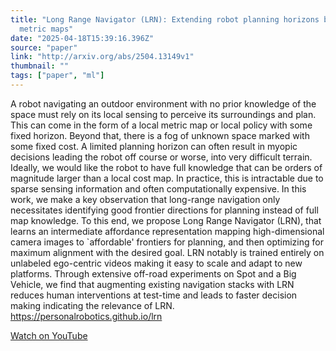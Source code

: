 ```yaml
---
title: "Long Range Navigator (LRN): Extending robot planning horizons beyond
  metric maps"
date: "2025-04-18T15:39:16.396Z"
source: "paper"
link: "http://arxiv.org/abs/2504.13149v1"
thumbnail: ""
tags: ["paper", "ml"]
---
```




A robot navigating an outdoor environment with no prior knowledge of the
space must rely on its local sensing to perceive its surroundings and plan.
This can come in the form of a local metric map or local policy with some fixed
horizon. Beyond that, there is a fog of unknown space marked with some fixed
cost. A limited planning horizon can often result in myopic decisions leading
the robot off course or worse, into very difficult terrain. Ideally, we would
like the robot to have full knowledge that can be orders of magnitude larger
than a local cost map. In practice, this is intractable due to sparse sensing
information and often computationally expensive. In this work, we make a key
observation that long-range navigation only necessitates identifying good
frontier directions for planning instead of full map knowledge. To this end, we
propose Long Range Navigator (LRN), that learns an intermediate affordance
representation mapping high-dimensional camera images to `affordable' frontiers
for planning, and then optimizing for maximum alignment with the desired goal.
LRN notably is trained entirely on unlabeled ego-centric videos making it easy
to scale and adapt to new platforms. Through extensive off-road experiments on
Spot and a Big Vehicle, we find that augmenting existing navigation stacks with
LRN reduces human interventions at test-time and leads to faster decision
making indicating the relevance of LRN. https://personalrobotics.github.io/lrn

[Watch on YouTube](http://arxiv.org/abs/2504.13149v1)
